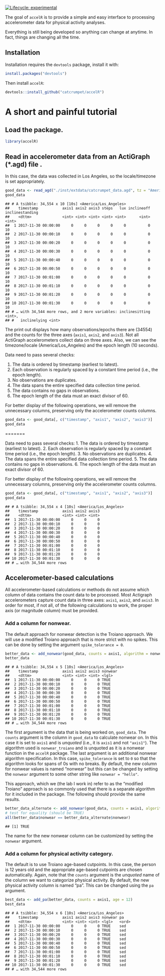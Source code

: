 <!-- badges: start -->

[![Lifecycle:
experimental](https://img.shields.io/badge/lifecycle-experimental-orange.svg)](https://www.tidyverse.org/lifecycle/#experimental)
<!-- badges: end -->

The goal of `accelR` is to provide a simple and easy interface to
processing accelerometer data for physical activity analyses.

Everything is still being developed so anything can change at anytime.
In fact, things are changing all the time.

## Installation

Installation requires the `devtools` package, install it with:

``` r
install.packages("devtools")
```

Then install `accelR`:

``` r
devtools::install_github("catcrumpet/accelR")
```

# A short and painful tutorial

## Load the package.

``` r
library(accelR)
```

## Read in accelerometer data from an ActiGraph (\*.agd) file .

In this case, the data was collected in Los Angeles, so the
locale/timezone is set appropriately.

``` r
good_data <- read_agd("./inst/extdata/catcrumpet_data.agd", tz = "America/Los_Angeles")
good_data
```

    ## # A tsibble: 34,554 x 10 [10s] <America/Los_Angeles>
    ##    timestamp           axis1 axis2 axis3 steps   lux inclineoff inclinestanding
    ##    <dttm>              <int> <int> <int> <int> <int>      <int>           <int>
    ##  1 2017-11-30 00:00:00     0     0     0     0     0          0              10
    ##  2 2017-11-30 00:00:10     0     0     0     0     0          0              10
    ##  3 2017-11-30 00:00:20     0     0     0     0     0          0              10
    ##  4 2017-11-30 00:00:30     0     0     0     0     0          0              10
    ##  5 2017-11-30 00:00:40     0     0     0     0     0          0              10
    ##  6 2017-11-30 00:00:50     0     0     0     0     0          0              10
    ##  7 2017-11-30 00:01:00     0     0     0     0     0          0              10
    ##  8 2017-11-30 00:01:10     0     0     0     0     0          0              10
    ##  9 2017-11-30 00:01:20     0     0     0     0     0          0              10
    ## 10 2017-11-30 00:01:30     0     0     0     0     0          0              10
    ## # … with 34,544 more rows, and 2 more variables: inclinesitting <int>,
    ## #   inclinelying <int>

The print out displays how many observations/epochs there are (34554)
and the counts for the three axes (`axis1`, `axis2`, and `axis3`). Not
all ActiGraph accelerometers collect data on three axes. Also, we can
see the timezone/locale (America/Los\_Angeles) and the epoch length (10
seconds).

Data need to pass several checks:

1.  The data is ordered by timestamp (earliest to latest).
2.  Each observation is regularly spaced by a constant time period
    (i.e., the epoch length).
3.  No observations are duplicates.
4.  The data spans the entire specified data collection time period.
5.  The data contains no gaps in observations.
6.  The epoch length of the data must an exact divisor of 60.

For better display of the following operations, we will remove the
unnecessary columns, preserving only the accelerometer counts columns.

``` r
good_data <- good_data[, c("timestamp", "axis1", "axis2", "axis3")]
good_data
```

=======

Data need to pass several checks: 1. The data is ordered by timestamp
(earliest to latest). 2. Each observation is regularly spaced by a
constant time period (i.e., the epoch length). 3. No observations are
duplicates. 4. The data spans the entire specified data collection time
period. 5. The data contains no gaps in observations. 6. The epoch
length of the data must an exact divisor of 60.

For better display of the following operations, we will remove the
unnecessary columns, preserving only the accelerometer counts columns.

``` r
good_data <- good_data[, c("timestamp", "axis1", "axis2", "axis3")]
good_data
```

    ## # A tsibble: 34,554 x 4 [10s] <America/Los_Angeles>
    ##    timestamp           axis1 axis2 axis3
    ##    <dttm>              <int> <int> <int>
    ##  1 2017-11-30 00:00:00     0     0     0
    ##  2 2017-11-30 00:00:10     0     0     0
    ##  3 2017-11-30 00:00:20     0     0     0
    ##  4 2017-11-30 00:00:30     0     0     0
    ##  5 2017-11-30 00:00:40     0     0     0
    ##  6 2017-11-30 00:00:50     0     0     0
    ##  7 2017-11-30 00:01:00     0     0     0
    ##  8 2017-11-30 00:01:10     0     0     0
    ##  9 2017-11-30 00:01:20     0     0     0
    ## 10 2017-11-30 00:01:30     0     0     0
    ## # … with 34,544 more rows

## Accelerometer-based calculations

All accelerometer-based calculations or methods do not assume which
column of data contains the count data to be processed. Most Actigraph
accelerometers capture count data in three axes: `axis1`, `axis2`, and
`axis3`. In order for most, if not all, of the following calculations to
work, the proper axis (or magnitude column) must be provided.

### Add a column for nonwear.

The default approach for nonwear detection is the Troiano approach. We
will use a modified Troiano approach that is more strict with no spikes.
This can be done by setting the argument `spike_tolerance = 0`.

``` r
better_data <- add_nonwear(good_data, counts = axis1, algorithm = nonwear_troiano, spike_tolerance = 0)
better_data
```

    ## # A tsibble: 34,554 x 5 [10s] <America/Los_Angeles>
    ##    timestamp           axis1 axis2 axis3 nonwear
    ##    <dttm>              <int> <int> <int> <lgl>  
    ##  1 2017-11-30 00:00:00     0     0     0 TRUE   
    ##  2 2017-11-30 00:00:10     0     0     0 TRUE   
    ##  3 2017-11-30 00:00:20     0     0     0 TRUE   
    ##  4 2017-11-30 00:00:30     0     0     0 TRUE   
    ##  5 2017-11-30 00:00:40     0     0     0 TRUE   
    ##  6 2017-11-30 00:00:50     0     0     0 TRUE   
    ##  7 2017-11-30 00:01:00     0     0     0 TRUE   
    ##  8 2017-11-30 00:01:10     0     0     0 TRUE   
    ##  9 2017-11-30 00:01:20     0     0     0 TRUE   
    ## 10 2017-11-30 00:01:30     0     0     0 TRUE   
    ## # … with 34,544 more rows

The first argument is the data that is being worked on, `good_data`. The
`counts` argument is the column in `good_data` to calculate nonwear on.
In this case it is set to `axis1` and is *unquoted* (i.e., it is `axis1`
and not `"axis1"`). The algorithm used is `nonwear_troiano` and is
unquoted as it is a nonwear function in the `accelR` package. The last
argument is an additional nonwear algorithm specification. In this case,
`spike_tolerance` is set to `0` so that the algorithm looks for spans of
0s with no breaks. By default, the new column for nonwear values is
named “nonwear” but this can be changed by setting the `nonwear`
argument to some other string like `nonwear = "hello"`.

This approach, which we (the lab I work in) refer to as the “modified
Troiano” approach is so commonly used that there is a separate algorithm
for it included in the package. The following should provide the same
results.

``` r
better_data_alternate <- add_nonwear(good_data, counts = axis1, algorithm = nonwear_troiano_modified)
# test for equality (should be TRUE)
all(better_data$nonwear == better_data_alternate$nonwear)
```

    ## [1] TRUE

The name for the new nonwear column can be customized by setting the
`nonwear` argument.

### Add a column for physical activity category.

The default is to use Troiano age-based cutpoints. In this case, the
person is 12 years old and the appropriate age-based cutpoints are
chosen automatically. Again, note that the `counts` argument is the
*unquoted* name of the column we want to categorize physical activity.
By default, the new physical activity column is named “pa”. This can be
changed using the `pa` argument.

``` r
best_data <- add_pa(better_data, counts = axis1, age = 12)
best_data
```

    ## # A tsibble: 34,554 x 6 [10s] <America/Los_Angeles>
    ##    timestamp           axis1 axis2 axis3 nonwear pa   
    ##    <dttm>              <int> <int> <int> <lgl>   <ord>
    ##  1 2017-11-30 00:00:00     0     0     0 TRUE    sed  
    ##  2 2017-11-30 00:00:10     0     0     0 TRUE    sed  
    ##  3 2017-11-30 00:00:20     0     0     0 TRUE    sed  
    ##  4 2017-11-30 00:00:30     0     0     0 TRUE    sed  
    ##  5 2017-11-30 00:00:40     0     0     0 TRUE    sed  
    ##  6 2017-11-30 00:00:50     0     0     0 TRUE    sed  
    ##  7 2017-11-30 00:01:00     0     0     0 TRUE    sed  
    ##  8 2017-11-30 00:01:10     0     0     0 TRUE    sed  
    ##  9 2017-11-30 00:01:20     0     0     0 TRUE    sed  
    ## 10 2017-11-30 00:01:30     0     0     0 TRUE    sed  
    ## # … with 34,544 more rows
